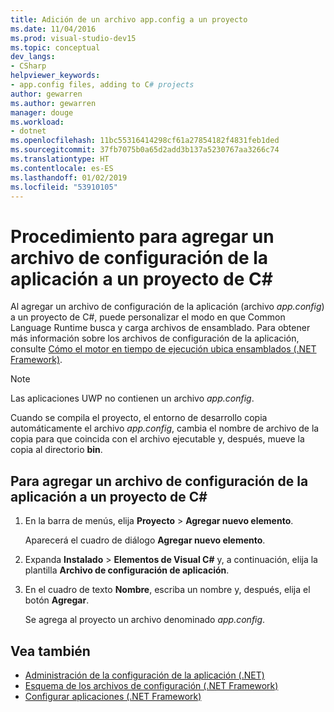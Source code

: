```yaml
---
title: Adición de un archivo app.config a un proyecto
ms.date: 11/04/2016
ms.prod: visual-studio-dev15
ms.topic: conceptual
dev_langs:
- CSharp
helpviewer_keywords:
- app.config files, adding to C# projects
author: gewarren
ms.author: gewarren
manager: douge
ms.workload:
- dotnet
ms.openlocfilehash: 11bc55316414298cf61a27854182f4831feb1ded
ms.sourcegitcommit: 37fb7075b0a65d2add3b137a5230767aa3266c74
ms.translationtype: HT
ms.contentlocale: es-ES
ms.lasthandoff: 01/02/2019
ms.locfileid: "53910105"
---
```

# <a name="how-to-add-an-application-configuration-file-to-a-c-project"></a>Procedimiento para agregar un archivo de configuración de la aplicación a un proyecto de C#

Al agregar un archivo de configuración de la aplicación (archivo *app.config*) a un proyecto de C#, puede personalizar el modo en que Common Language Runtime busca y carga archivos de ensamblado. Para obtener más información sobre los archivos de configuración de la aplicación, consulte [Cómo el motor en tiempo de ejecución ubica ensamblados (.NET Framework)](/dotnet/framework/deployment/how-the-runtime-locates-assemblies).

> [!NOTE]
> Las aplicaciones UWP no contienen un archivo *app.config*.

Cuando se compila el proyecto, el entorno de desarrollo copia automáticamente el archivo *app.config*, cambia el nombre de archivo de la copia para que coincida con el archivo ejecutable y, después, mueve la copia al directorio **bin**.

## <a name="to-add-an-application-configuration-file-to-a-c-project"></a>Para agregar un archivo de configuración de la aplicación a un proyecto de C#

1. En la barra de menús, elija **Proyecto** >  **Agregar nuevo elemento**.

     Aparecerá el cuadro de diálogo **Agregar nuevo elemento**.

1. Expanda **Instalado** > **Elementos de Visual C#** y, a continuación, elija la plantilla **Archivo de configuración de aplicación**.

1. En el cuadro de texto **Nombre**, escriba un nombre y, después, elija el botón **Agregar**.

     Se agrega al proyecto un archivo denominado *app.config*.

## <a name="see-also"></a>Vea también

- [Administración de la configuración de la aplicación (.NET)](../ide/managing-application-settings-dotnet.md)
- [Esquema de los archivos de configuración (.NET Framework)](/dotnet/framework/configure-apps/file-schema/index)
- [Configurar aplicaciones (.NET Framework)](/dotnet/framework/configure-apps/index)